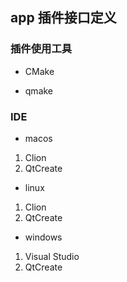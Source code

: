 ## app 插件接口定义


### 插件使用工具

- CMake

- qmake


### IDE
- macos

1. Clion
2. QtCreate

- linux

1. Clion
2. QtCreate

- windows

1. Visual Studio
2. QtCreate
